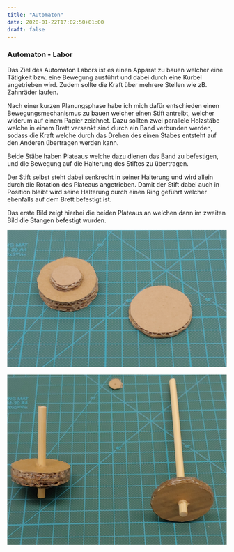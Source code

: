 ```yaml
---
title: "Automaton"
date: 2020-01-22T17:02:50+01:00
draft: false
---
```


### Automaton - Labor

Das Ziel des Automaton Labors ist es einen Apparat zu bauen welcher eine Tätigkeit bzw. eine Bewegung ausführt und dabei durch eine Kurbel angetrieben wird. Zudem sollte die Kraft über mehrere Stellen wie zB. Zahnräder laufen.

Nach einer kurzen Planungsphase habe ich mich dafür entschieden einen Bewegungsmechanismus zu bauen welcher einen Stift antreibt, welcher widerum auf einem Papier zeichnet. Dazu sollten zwei parallele Holzstäbe welche in einem Brett versenkt sind durch ein Band verbunden werden, sodass die Kraft welche durch das Drehen des einen Stabes entsteht auf den Anderen übertragen werden kann.

Beide Stäbe haben Plateaus welche dazu dienen das Band zu befestigen, und die Bewegung auf die Halterung des Stiftes zu übertragen.

Der Stift selbst steht dabei senkrecht in seiner Halterung und wird allein durch die Rotation des Plateaus angetrieben.
Damit der Stift dabei auch in Position bleibt wird seine Halterung durch einen Ring geführt welcher ebenfalls auf dem Brett befestigt ist.

Das erste Bild zeigt hierbei die beiden Plateaus an welchen dann im zweiten Bild die Stangen befestigt wurden.

![Plateaus](https://raw.githubusercontent.com/Snoup97/swh-pkohler/master/static/img/automatonlabor/1.jpg "Plateaus")

![fertige Komponente](https://raw.githubusercontent.com/Snoup97/swh-pkohler/master/static/img/automatonlabor/2.jpg "Plateaus")
